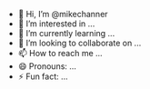 - 👋 Hi, I’m @mikechanner
- 👀 I’m interested in ...
- 🌱 I’m currently learning ...
- 💞️ I’m looking to collaborate on ...
- 📫 How to reach me ...
- 😄 Pronouns: ...
- ⚡ Fun fact: ...

<!---
mikechanner/mikechanner is a ✨ special ✨ repository because its `README.md` (this file) appears on your GitHub profile.
You can click the Preview link to take a look at your changes.
--->

